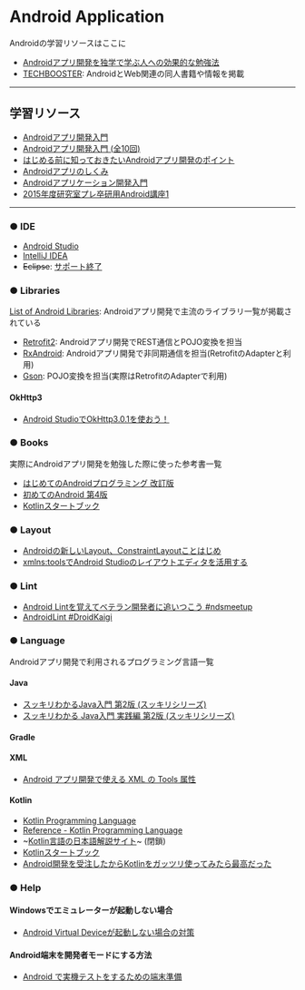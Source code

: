 # Android Application

Androidの学習リソースはここに

- [Androidアプリ開発を独学で学ぶ人への効果的な勉強法](http://qiita.com/Reyurnible/items/5e57e44baeddd2149833)
- [TECHBOOSTER](https://techbooster.org/): AndroidとWeb関連の同人書籍や情報を掲載

---

## 学習リソース

- [Androidアプリ開発入門](http://androidguide.nomaki.jp/)
- [Androidアプリ開発入門 (全10回)](http://dotinstall.com/lessons/basic_android_v2)
- [はじめる前に知っておきたいAndroidアプリ開発のポイント](https://www.slideshare.net/shinobuokano7/android-54556612?ref=https://mayonez.jp/topic/1539)
- [Androidアプリのしくみ](https://speakerdeck.com/nekoruri/androidapurifalsesikumi)
- [Androidアプリケーション開発入門](https://www.slideshare.net/OESF_Education/android-32110639)
- [2015年度研究室プレ卒研用Android講座1](https://www.slideshare.net/Collonville/android1-43631908)

---

### ● IDE

- [Android Studio](https://developer.android.com/studio/index.html?hl=ja)
- [IntelliJ IDEA](https://www.jetbrains.com/idea/)
- ~~Eclipse~~: [サポート終了](https://android-developers.googleblog.com/2016/11/support-ended-for-eclipse-android.html)

### ● Libraries

[List of Android Libraries](https://github.com/wasabeef/awesome-android-libraries): Androidアプリ開発で主流のライブラリ一覧が掲載されている

- [Retrofit2](http://square.github.io/retrofit/): Androidアプリ開発でREST通信とPOJO変換を担当
- [RxAndroid](https://github.com/ReactiveX/RxAndroid): Androidアプリ開発で非同期通信を担当(RetrofitのAdapterと利用)
- [Gson](https://github.com/google/gson): POJO変換を担当(実際はRetrofitのAdapterで利用)

#### OkHttp3

- [Android StudioでOkHttp3.0.1を使おう！](http://grandbig.github.io/blog/2016/01/19/android-okhttp/)

### ● Books

実際にAndroidアプリ開発を勉強した際に使った参考書一覧

- [はじめてのAndroidプログラミング 改訂版](http://amzn.asia/e2mdTyP)
- [初めてのAndroid 第4版](http://amzn.asia/11p72rP)
- [Kotlinスタートブック](http://amzn.asia/17s4GuK)

### ● Layout

- [Androidの新しいLayout、ConstraintLayoutことはじめ](http://qiita.com/tomoima525/items/0584be581a0d3a4db8c5)
- [xmlns:toolsでAndroid Studioのレイアウトエディタを活用する](http://qiita.com/nein37/items/51935c5a691aa8a0d014)

### ● Lint

- [Android Lintを覚えてベテラン開発者に追いつこう #ndsmeetup](https://www.slideshare.net/Nkzn/android-lint-57672113)
- [AndroidLint #DroidKaigi](https://www.slideshare.net/Nkzn/androidlint-droidkaigi)

### ● Language

Androidアプリ開発で利用されるプログラミング言語一覧

#### Java

- [スッキリわかるJava入門 第2版 (スッキリシリーズ) ](http://amzn.asia/bH5m9p2)
- [スッキリわかる Java入門 実践編 第2版 (スッキリシリーズ)](http://amzn.asia/hndsG4v)

#### Gradle

#### XML

- [Android アプリ開発で使える XML の Tools 属性](http://vividcode.hatenablog.com/entry/android-app/tools-attributes)

#### Kotlin

- [Kotlin Programming Language](https://kotlinlang.org/)
- [Reference - Kotlin Programming Language](https://kotlinlang.org/docs/reference/)
- ~[Kotlin言語の日本語解説サイト](https://sites.google.com/site/tarokotlin/)~ (閉鎖)
- [Kotlinスタートブック](http://amzn.asia/17s4GuK)
- [Android開発を受注したからKotlinをガッツリ使ってみたら最高だった](http://qiita.com/omochimetaru/items/98e015b0b694dd97f323)

### ● Help

#### Windowsでエミュレーターが起動しない場合

- [Android Virtual Deviceが起動しない場合の対策](http://qiita.com/Dixhom/items/756d481352eff6ebf823)

#### Android端末を開発者モードにする方法

- [Android で実機テストをするための端末準備](http://qiita.com/Masahiro_Saito/items/4837b0adbb75a3db98d0)
